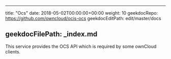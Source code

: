 * * *

title: "Ocs"
date: 2018-05-02T00:00:00+00:00
weight: 10
geekdocRepo: <https://github.com/owncloud/ocis-ocs>
geekdocEditPath: edit/master/docs

## geekdocFilePath: \_index.md

This service provides the OCS API which is required by some ownCloud clients.
